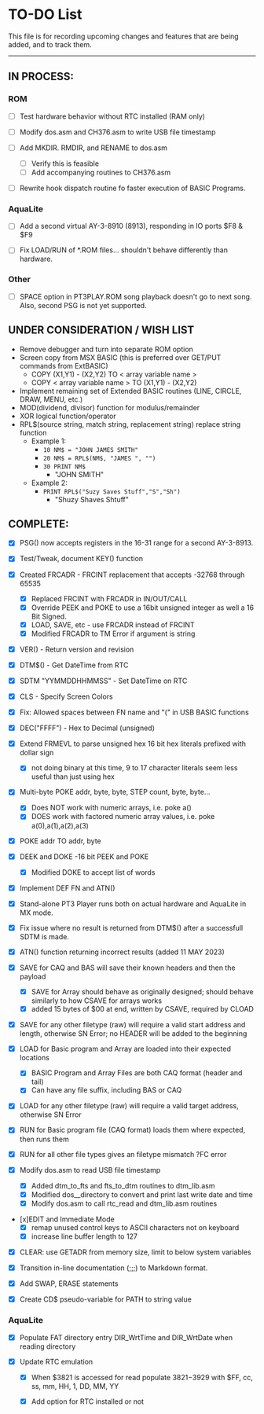 TO-DO List
==============

This file is for recording upcoming changes and features that are being added, and to track them.

---
## IN PROCESS:
### ROM
- [ ] Test hardware behavior without RTC installed (RAM only)

- [ ] Modify dos.asm and CH376.asm to write USB file timestamp

- [ ] Add MKDIR. RMDIR, and RENAME to dos.asm
  - [ ] Verify this is feasible
  - [ ] Add accompanying routines to CH376.asm

- [ ] Rewrite hook dispatch routine fo faster execution of BASIC Programs.

### AquaLite
- [ ] Add a second virtual AY-3-8910 (8913), responding in IO ports $F8 & $F9

- [ ] Fix LOAD/RUN of *.ROM files... shouldn't behave differently than hardware.

### Other
- [ ] SPACE option in PT3PLAY.ROM song playback doesn't go to next song. Also, second PSG is not yet supported.

## UNDER CONSIDERATION / WISH LIST
- Remove debugger and turn into separate ROM option
- Screen copy from MSX BASIC (this is preferred over GET/PUT commands from ExtBASIC)
  - COPY (X1,Y1) - (X2,Y2) TO < array variable name >
  - COPY < array variable name > TO (X1,Y1) - (X2,Y2)  
- Implement remaining set of Extended BASIC routines (LINE, CIRCLE, DRAW, MENU, etc.)
- MOD(dividend, divisor) function for modulus/remainder
- XOR logical function/operator
- RPL$(source string, match string, replacement string) replace string function
  - Example 1:
    - ` 10 NM$ = "JOHN JAMES SMITH" `
    - ` 20 NM$ = RPL$(NM$, "JAMES ", "") `
    - ` 30 PRINT NM$ `
      - "JOHN SMITH"
  - Example 2:
    - ` PRINT RPL$("Suzy Saves Stuff","S","Sh") `
      - "Shuzy Shaves Shtuff"

## COMPLETE:
- [x] PSG() now accepts registers in the 16-31 range for a second AY-3-8913.

- [x] Test/Tweak, document KEY() function

- [x] Created FRCADR - FRCINT replacement that accepts -32768 through 65535
  - [x] Replaced FRCINT with FRCADR in IN/OUT/CALL
  - [x] Override PEEK and POKE to use a 16bit unsigned integer as well a 16 Bit Signed.
  - [x] LOAD, SAVE, etc - use FRCADR instead of FRCINT
  - [x] Modified FRCADR to TM Error if argument is string

- [x] VER() - Return version and revision

- [x] DTM$() - Get DateTime from RTC

- [x] SDTM "YYMMDDHHMMSS" - Set DateTime on RTC

- [x] CLS - Specify Screen Colors

- [x] Fix: Allowed spaces between FN name and "(" in USB BASIC functions

- [x] DEC("FFFF") - Hex to Decimal (unsigned)

- [x] Extend FRMEVL to parse unsigned hex 16 bit hex literals prefixed with dollar sign
  - [x] not doing binary at this time, 9 to 17 character literals seem less useful than just using hex

- [x] Multi-byte POKE addr, byte, byte, STEP count, byte, byte...
  - [x] Does NOT work with numeric arrays, i.e. poke a()
  - [x] DOES work with factored numeric array values, i.e. poke a(0),a(1),a(2),a(3)

- [x] POKE addr TO addr, byte

- [x] DEEK and DOKE -16 bit PEEK and POKE
  -  [x] Modified DOKE to accept list of words

- [x] Implement DEF FN and ATN()

- [x] Stand-alone PT3 Player runs both on actual hardware and AquaLite in MX mode.

- [x] Fix issue where no result is returned from DTM$() after a successfull SDTM is made.

- [x] ATN() function returning incorrect results (added 11 MAY 2023)

- [x] SAVE for CAQ and BAS will save their known headers and then the payload 
  - [x] SAVE for Array should behave as originally designed; should behave similarly to how CSAVE for arrays works
  - [x] added 15 bytes of $00 at end, written by CSAVE, required by CLOAD

- [x] SAVE for any other filetype (raw) will require a valid start address and length, otherwise SN Error; no HEADER will be added to the beginning

- [x] LOAD for Basic program and Array are loaded into their expected locations
  - [x] BASIC Program and Array Files are both CAQ format (header and tail)
  - [x] Can have any file suffix, including BAS or CAQ

- [x] LOAD for any other filetype (raw) will require a valid target address, otherwise SN Error

- [x] RUN for Basic program file (CAQ format) loads them where expected, then runs them

- [x] RUN for all other file types gives an filetype mismatch ?FC error

- [x] Modify dos.asm to read USB file timestamp
  - [x] Added dtm_to_fts and fts_to_dtm routines to dtm_lib.asm
  - [x] Modified dos__directory to convert and print last write date and time
  - [x] Modify dos.asm to call rtc_read and dtm_lib.asm routines

- [x]EDIT and Immediate Mode
  - [x] remap unused control keys to ASCII characters not on keyboard
  - [x] increase line buffer length to 127

- [x] CLEAR: use GETADR from memory size, limit to below system variables

- [x] Transition in-line documentation (;;;) to Markdown format.

- [x] Add SWAP, ERASE statements

- [x] Create CD$ pseudo-variable for PATH to string value
  
### AquaLite

- [x] Populate FAT directory entry DIR_WrtTime and DIR_WrtDate when reading directory

- [x] Update RTC emulation
  - [x] When $3821 is accessed for read populate $3821-$3929 with $FF, cc, ss, mm, HH, 1, DD, MM, YY
  - [x] Add option for RTC installed or not

